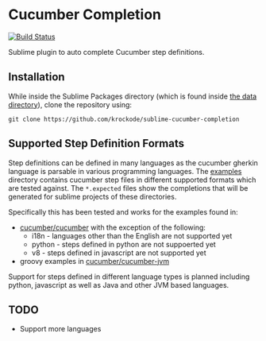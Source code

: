 Cucumber Completion
===================

[![Build Status](https://travis-ci.org/krockode/sublime-cucumber-completion.png?branch=master)](https://travis-ci.org/krockode/sublime-cucumber-completion)

Sublime plugin to auto complete Cucumber step definitions.

Installation
------------

While inside the Sublime Packages directory (which is found inside [the data directory][1]),
clone the repository using:

    git clone https://github.com/krockode/sublime-cucumber-completion

Supported Step Definition Formats
---------------------------------

Step definitions can be defined in many languages as the cucumber gherkin
language is parsable in various programming languages.  The [examples](examples)
directory contains cucumber step files in different supported formats
which are tested against.  The `*.expected` files show the completions that will
be generated for sublime projects of these directories.

Specifically this has been tested and works for the examples found in:
* [cucumber/cucumber][2] with the exception of the following:
    * i18n - languages other than the English are not supported yet
    * python - steps defined in python are not suppoerted yet
    * v8 - steps defined in javascript are not supported yet
* groovy examples in [cucumber/cucumber-jvm][3]

Support for steps defined in different language types is planned including
python, javascript as well as Java and other JVM based languages.

TODO
----

* Support more languages

[1]: http://docs.sublimetext.info/en/latest/basic_concepts.html#the-data-directory
[2]: https://github.com/cucumber/cucumber
[3]: https://github.com/cucumber/cucumber-jvm

